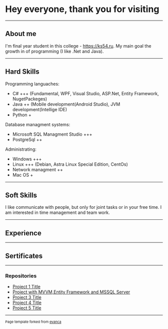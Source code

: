 # Hey everyone, thank you for visiting

---
## About me 

I'm final year student in this college - https://ks54.ru. My main goal the growth in of programming (I like .Net and Java).

---
## Hard Skills
Programming languaches: 
- C# +++ (Fundamental, WPF, Visual Studio, ASP.Net, Entity Framework, NugetPackeges) 
- Java ++ (Mobile development(Android Studio), JVM development(Intellige IDE) 
- Python +

Database managment systems: 
- Microsoft SQL Managment Studio +++ 
- PostgreSql ++ 

Administrating: 
- Windows +++
- Linux +++ (Debian, Astra Linux Special Edition, CentOs)
- Network managment ++
- Mac OS +

---
## Soft Skills 
I like communicate with people, but only for joint tasks or in your free time. I am interested in time management and team work. 

---
## Experience


---
## Sertificates


---

### Repositories

- [Project 1 Title](http://example.com/)
- [Project with MVVM,Entity Framework and MSSQL Server](https://github.com/DarkcTime/college_GAI)
- [Project 3 Title](http://example.com/)
- [Project 4 Title](http://example.com/)
- [Project 5 Title](http://example.com/)

---

<p style="font-size:11px">Page template forked from <a href="https://github.com/evanca/quick-portfolio">evanca</a></p>
